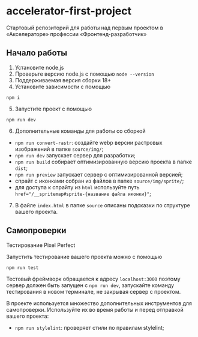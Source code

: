 # accelerator-first-project

Стартовый репозиторий для работы над первым проектом в «Акселераторе» профессии «Фронтенд-разработчик»

## Начало работы

1. Установите node.js
2. Проверьте версию node.js с помощью `node --version`
3. Поддерживаемая версия сборки 18+
4. Установите зависимости с помощью

```shell
npm i
```

5. Запустите проект с помощью

```shell
npm run dev
```

6. Дополнительные команды для работы со сборкой

- `npm run convert-rastr`: создайте webp версии растровых изображений в папке `source/img/`;
- `npm run dev` запускает сервер для разработки;
- `npm run build` собирает оптимизированную версию проекта в папке `dist`;
- `npm run preview` запускает сервер с оптимизированной версией;
- спрайт с иконками собран из файлов в папке `source/img/sprite/`;
- для доступа к спрайту из `html` используйте путь `href="/__spritemap#sprite-{название файла иконки}"`;

7. В файле `index.html` в папке `source` описаны подсказки по структуре вашего проекта.

## Самопроверки

Тестирование Pixel Perfect

Запустить тестирование вашего проекта можно с помощью

```shell
npm run test
```

Тестовый фреймворк обращается к адресу `localhost:3000` поэтому сервер должен быть запущен с `npm run dev`, запускайте команду тестирования в новом терминале, не закрывая сервер с проектом.

В проекте используется множество дополнительных инструментов для самопроверки. Используйте их во время работы и перед отправкой вашего проекта:

<!-- - `npm run w3c`: проверяет валидность HTML; -->
<!-- - `npm run linthtml`: проверяет разметку по правилам linthtml; -->

<!-- - `npm run html-validate`: проверяет HTML; -->

<!-- - `npm run lint-bem`: проверяет БЭМ; -->

- `npm run stylelint`: проверяет стили по правилам stylelint;
  <!-- - `npm run lint-js`: проверяет скрипты по правилам eslint; -->
  <!-- - `npm run ls-lint`: проверяет именование файлов и папок; -->
  <!-- - `npm run editorconfig`: проверяет editorconfig. -->
